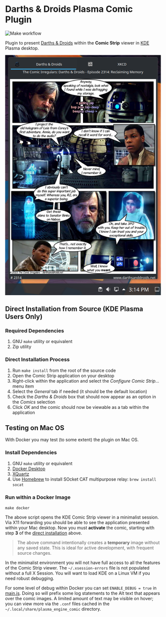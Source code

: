 # Darths &amp; Droids Plasma Comic Plugin

![Make workflow](../../actions/workflows/make.yml/badge.svg)

Plugin to present [Darths & Droids](https://www.darthsanddroids.net) within the **Comic Strip** viewer in [KDE](https://kde.org "KDE Community Home") Plasma desktop.

![Screenshot](image/screenshot.png "Sample screenshot of comic widget")

## Direct Installation from Source (KDE Plasma Users Only)

### Required Dependencies

1. GNU `make` utility or equivalent
2. Zip utility

### Direct Installation Process

1. Run `make install` from the root of the source code
2. Open the Comic Strip application on your desktop
3. Right-click within the application and select the _Configure Comic Strip..._ menu item
4. Select the _General_ tab if needed (it should be the default location)
5. Check the *Darths &amp; Droids* box that should now appear as an option in the _Comics_ selection
6. Click _OK_ and the comic should now be viewable as a tab within the application

## Testing on Mac OS

With Docker you may test (to some extent) the plugin on Mac OS.

### Install Dependencies

1. GNU `make` utility or equivalent
2. [Docker Desktop](https://www.docker.com/products/docker-desktop)
3. [XQuartz](https://www.xquartz.org)
5. Use [Homebrew](https://brew.sh) to install SOcket CAT multipurpose relay: `brew install socat`

### Run within a Docker Image

```
make docker
```

The above script opens the KDE Comic Strip viewer in a minimalist session.
Via X11 forwarding you should be able to see the application presented within your Mac desktop.
Now you must **activate** the comic, starting with step **3** of the [direct installation](#direct-installation-process) above.

> The above command intentionally creates a **temporary** image without any saved state.
> This is ideal for active development, with frequent source changes.

In the minimalist environment you will not have full access to all the features of the Comic Strip viewer.
The `~/.xsession-errors` file is not populated without a full X Session.
You will want to load KDE on a Linux VM if you need robust debugging.

For some level of debug within Docker you can set `ENABLE_DEBUG = true` in [main.js](src/contents/code/main.js#L30).
Doing so will prefix some log statements to the Alt text that appears over the comic images.
A limited amount of text may be visible on hover;
you can view more via the `.conf` files cached in the `~/.local/share/plasma_engine_comic` directory.
